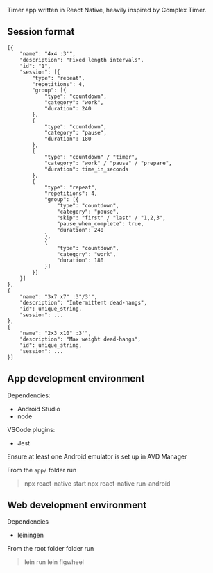 Timer app written in React Native, heavily inspired by Complex Timer.


Session format
--------------

```
[{
    "name": "4x4 :3'",
    "description": "Fixed length intervals",
    "id": "1",
    "session": [{
        "type": "repeat",
        "repetitions": 4,
        "group": [{
            "type": "countdown",
            "category": "work",
            "duration": 240
        },
        {
            "type": "countdown",
            "category": "pause",
            "duration": 180
        },
        {
            "type": "countdown" / "timer",
            "category": "work" / "pause" / "prepare",
            "duration": time_in_seconds
        },
        {
            "type": "repeat",
            "repetitions": 4,
            "group": [{
                "type": "countdown",
                "category": "pause",
                "skip": "first" / "last" / "1,2,3",
                "pause_when_complete": true,
                "duration": 240
            },
            {
                "type": "countdown",
                "category": "work",
                "duration": 180
            }]
        }]
    }]
},
{
    "name": "3x7 x7" :3"/3'",
    "description": "Intermittent dead-hangs",
    "id": unique_string,
    "session": ...
},
{
    "name": "2x3 x10" :3'",
    "description": "Max weight dead-hangs",
    "id": unique_string,
    "session": ...
}]
```



App development environment
-----------------------

Dependencies:

* Android Studio
* node

VSCode plugins:

* Jest

Ensure at least one Android emulator is set up in AVD Manager

From the `app/` folder run

> npx react-native start
> npx react-native run-android


Web development environment
-----------------------

Dependencies

* leiningen

From the root folder folder run

> lein run
> lein figwheel
